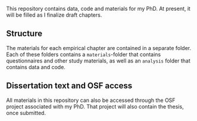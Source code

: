 This repository contains data, code and materials for my PhD. At present, it will be filled as I finalize draft chapters.

## Structure

The materials for each empirical chapter are contained in a separate folder. Each of these folders contains a `materials`-folder that contains questionnaires and other study materials, as well as an `analysis` folder that contains data and code.

## Dissertation text and OSF access

All materials in this repository can also be accessed through the OSF project associated with my PhD. That project will also contain the thesis, once submitted.